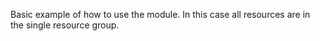 Basic example of how to use the module.
In this case all resources are in the single resource group.